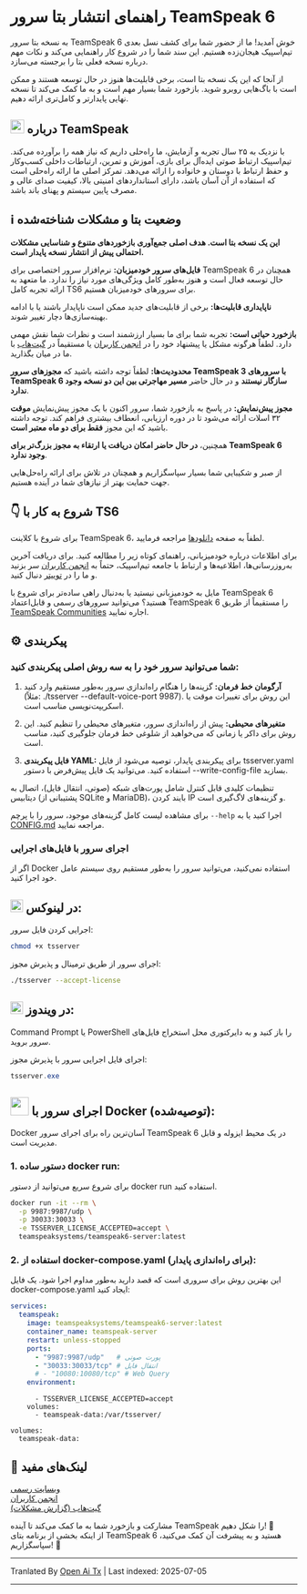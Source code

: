 # راهنمای انتشار بتا سرور TeamSpeak 6

به نسخه بتا سرور TeamSpeak 6 خوش آمدید! ما از حضور شما برای کشف نسل بعدی تیم‌اسپیک هیجان‌زده هستیم. این سند شما را در شروع کار راهنمایی می‌کند و نکات مهم درباره نسخه فعلی بتا را برجسته می‌سازد.

از آنجا که این یک نسخه بتا است، برخی قابلیت‌ها هنوز در حال توسعه هستند و ممکن است با باگ‌هایی روبرو شوید. بازخورد شما بسیار مهم است و به ما کمک می‌کند تا نسخه نهایی پایدارتر و کامل‌تری ارائه دهیم.

<h2><img width="24" src="/icons/teamspeak_blue.svg">&nbsp;درباره TeamSpeak</h2>

با نزدیک به ۲۵ سال تجربه و آزمایش، ما راه‌حلی داریم که نیاز همه را برآورده می‌کند. تیم‌اسپیک ارتباط صوتی ایده‌آل برای بازی، آموزش و تمرین، ارتباطات داخلی کسب‌وکار و حفظ ارتباط با دوستان و خانواده را ارائه می‌دهد. تمرکز اصلی ما ارائه راه‌حلی است که استفاده از آن آسان باشد، دارای استانداردهای امنیتی بالا، کیفیت صدای عالی و مصرف پایین سیستم و پهنای باند باشد.

## ℹ️ وضعیت بتا و مشکلات شناخته‌شده
**این یک نسخه بتا است. هدف اصلی جمع‌آوری بازخوردهای متنوع و شناسایی مشکلات احتمالی پیش از انتشار نسخه پایدار است.**

**فایل‌های سرور خودمیزبان:** نرم‌افزار سرور اختصاصی برای TeamSpeak 6 همچنان در حال توسعه فعال است و هنوز به‌طور کامل ویژگی‌های مورد نیاز را ندارد. ما متعهد به ارائه تجربه کامل TS6 برای سرورهای خودمیزبان هستیم.

**ناپایداری قابلیت‌ها:** برخی از قابلیت‌های جدید ممکن است ناپایدار باشند یا با ادامه بهینه‌سازی‌ها دچار تغییر شوند.

**بازخورد حیاتی است:** تجربه شما برای ما بسیار ارزشمند است و نظرات شما نقش مهمی دارد. لطفاً هرگونه مشکل یا پیشنهاد خود را در [انجمن کاربران](https://community.teamspeak.com/c/teamspeak-6-server/45) یا مستقیماً در [گیت‌هاب](https://github.com/teamspeak/teamspeak6-server/issues) با ما در میان بگذارید.

**محدودیت‌ها:** لطفاً توجه داشته باشید که **مجوزهای سرور TeamSpeak 3 با سرورهای TeamSpeak 6 سازگار نیستند** و در حال حاضر **مسیر مهاجرتی بین این دو نسخه وجود ندارد**.

**مجوز پیش‌نمایش:** در پاسخ به بازخورد شما، سرور اکنون با یک مجوز پیش‌نمایش **موقت** ۳۲ اسلات ارائه می‌شود تا در دوره ارزیابی، انعطاف بیشتری فراهم کند. توجه داشته باشید که این مجوز **فقط برای دو ماه معتبر است**.

همچنین، **در حال حاضر امکان دریافت یا ارتقاء به مجوز بزرگ‌تر برای TeamSpeak 6 وجود ندارد**.

از صبر و شکیبایی شما بسیار سپاسگزاریم و همچنان در تلاش برای ارائه راه‌حل‌هایی جهت حمایت بهتر از نیازهای شما در آینده هستیم.

## 👇 شروع به کار با TS6
برای شروع با کلاینت TeamSpeak 6، لطفاً به صفحه [دانلودها](https://teamspeak.com/en/downloads/) مراجعه فرمایید.

برای اطلاعات درباره خودمیزبانی، راهنمای کوتاه زیر را مطالعه کنید. برای دریافت آخرین به‌روزرسانی‌ها، اطلاعیه‌ها و ارتباط با جامعه تیم‌اسپیک، حتماً به [انجمن کاربران](https://community.teamspeak.com/) سر بزنید و ما را در [توییتر](https://x.com/teamspeak) دنبال کنید.

مایل به خودمیزبانی نیستید یا به‌دنبال راهی ساده‌تر برای شروع با TeamSpeak 6 هستید؟ می‌توانید سرورهای رسمی و قابل‌اعتماد TeamSpeak 6 را مستقیماً از طریق [TeamSpeak Communities](https://www.myteamspeak.com/communities) اجاره نمایید.
## ⚙️ پیکربندی
### شما می‌توانید سرور خود را به سه روش اصلی پیکربندی کنید:

1. **آرگومان خط فرمان:** گزینه‌ها را هنگام راه‌اندازی سرور به‌طور مستقیم وارد کنید (مثلاً: ./tsserver --default-voice-port 9987). این روش برای تغییرات موقت یا اسکریپت‌نویسی مناسب است.

2. **متغیرهای محیطی:** پیش از راه‌اندازی سرور، متغیرهای محیطی را تنظیم کنید. این روش برای داکر یا زمانی که می‌خواهید از شلوغی خط فرمان جلوگیری کنید، مناسب است.

3. **فایل پیکربندی YAML:** برای پیکربندی پایدار، توصیه می‌شود از فایل tsserver.yaml استفاده کنید. می‌توانید یک فایل پیش‌فرض با دستور --write-config-file بسازید.

تنظیمات کلیدی قابل کنترل شامل پورت‌های شبکه (صوتی، انتقال فایل)، اتصال به دیتابیس (پشتیبانی از SQLite و MariaDB)، بایند کردن IP و گزینه‌های لاگ‌گیری است.

برای مشاهده لیست کامل گزینه‌های موجود، سرور را با پرچم `--help` اجرا کنید یا به [CONFIG.md](https://raw.githubusercontent.com/teamspeak/teamspeak6-server/main/CONFIG.md) مراجعه نمایید.

### اجرای سرور با فایل‌های اجرایی
اگر از Docker استفاده نمی‌کنید، می‌توانید سرور را به‌طور مستقیم روی سیستم عامل خود اجرا کنید.

<h2><img width="22" src="/icons/linux.svg">&nbsp;در لینوکس:</h2>

اجرایی کردن فایل سرور:
```sh
chmod +x tsserver
```

اجرای سرور از طریق ترمینال و پذیرش مجوز:

```sh
./tsserver --accept-license
```

<h2><img width="22" src="/icons/windows.svg">&nbsp;در ویندوز:</h2>

Command Prompt یا PowerShell را باز کنید و به دایرکتوری محل استخراج فایل‌های سرور بروید.

اجرای فایل اجرایی سرور با پذیرش مجوز:
```powershell
tsserver.exe
```

<h2><img width="32" src="/icons/docker.svg">&nbsp;اجرای سرور با Docker (توصیه‌شده):</h2>
Docker آسان‌ترین راه برای اجرای سرور TeamSpeak 6 در یک محیط ایزوله و قابل مدیریت است.

### 1. دستور ساده docker run:

برای شروع سریع می‌توانید از دستور docker run استفاده کنید.

```sh
docker run -it --rm \
  -p 9987:9987/udp \
  -p 30033:30033 \
  -e TSSERVER_LICENSE_ACCEPTED=accept \
  teamspeaksystems/teamspeak6-server:latest
```

### 2. استفاده از docker-compose.yaml (برای راه‌اندازی پایدار):
این بهترین روش برای سروری است که قصد دارید به‌طور مداوم اجرا شود. یک فایل docker-compose.yaml ایجاد کنید:

```yaml
services:
  teamspeak:
    image: teamspeaksystems/teamspeak6-server:latest
    container_name: teamspeak-server
    restart: unless-stopped
    ports:
      - "9987:9987/udp"   # پورت صوتی
      - "30033:30033/tcp" # انتقال فایل
      # - "10080:10080/tcp" # Web Query
    environment:
```
```
      - TSSERVER_LICENSE_ACCEPTED=accept
    volumes:
      - teamspeak-data:/var/tsserver/

volumes:
  teamspeak-data:
```

## 🔗 لینک‌های مفید
[وبسایت رسمی](https://teamspeak.com/en/)<br>
[انجمن کاربران](https://community.teamspeak.com)<br>
[گیت‌هاب (گزارش مشکلات)](https://github.com/teamspeak/teamspeak6-server/issues)<br>

مشارکت و بازخورد شما به ما کمک می‌کند تا آینده TeamSpeak را شکل دهیم! 💙<br>
از اینکه بخشی از برنامه بتای TeamSpeak 6 هستید و به پیشرفت آن کمک می‌کنید، سپاسگزاریم! 🫡

---

Tranlated By [Open Ai Tx](https://github.com/OpenAiTx/OpenAiTx) | Last indexed: 2025-07-05

---